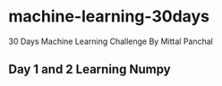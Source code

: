 # machine-learning-30days
30 Days Machine Learning  Challenge By Mittal Panchal

## Day 1 and 2 Learning Numpy

